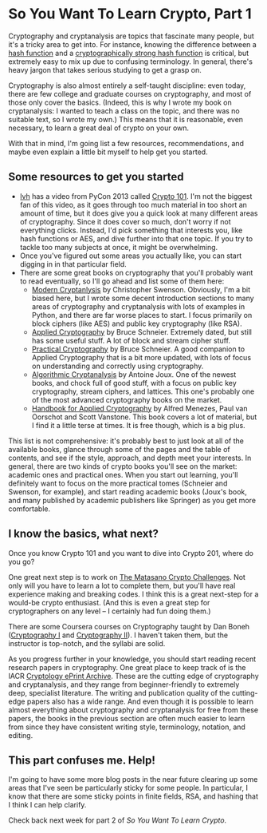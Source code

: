 # So You Want To Learn Crypto, Part 1

Cryptography and cryptanalysis are topics that fascinate many people, but it's a tricky area to get into.
For instance, knowing the difference between a [hash function](http://en.wikipedia.org/wiki/Hash_function) and a [cryptographically strong hash function](http://en.wikipedia.org/wiki/Cryptographic_hash_function) is critical, but extremely easy to mix up due to confusing terminology.
In general, there's heavy jargon that takes serious studying to get a grasp on.

Cryptography is also almost entirely a self-taught discipline: even today, there are few college and graduate courses on cryptography, and most of those only cover the basics. (Indeed, this is why I wrote my book on cryptanalysis: I wanted to teach a class on the topic, and there was no suitable text, so I wrote my own.)
This means that it is reasonable, even necessary, to learn a great deal of crypto on your own.

With that in mind, I'm going list a few resources, recommendations, and maybe even explain a little bit myself to help get you started.


## Some resources to get you started

* [lvh](https://twitter.com/lvh) has a video from PyCon 2013 called [Crypto 101](http://pyvideo.org/video/1778/crypto-101).
I'm not the biggest fan of this video, as it goes through too much material in too short an amount of time, but it does give you a quick look at many different areas of cryptography.
Since it does cover so much, don't worry if not everything clicks.
Instead, I'd pick something that interests you, like hash functions or AES, and dive further into that one topic.
If you try to tackle too many subjects at once, it might be overwhelming.
* Once you've figured out some areas you actually like, you can start digging in in that particular field.
* There are some great books on cryptography that you'll probably want to read eventually, so I'll go ahead and list some of them here:
   * [Modern Cryptanlysis](http://www.amazon.com/gp/product/047013593X/ref=as_li_tl?ie=UTF8&camp=1789&creative=390957&creativeASIN=047013593X&linkCode=as2&tag=mathfigu-20&linkId=T5SNSQXDSP6LHEER) by Christopher Swenson. Obviously, I'm a bit biased here, but I wrote some decent introduction sections to many areas of cryptography and cryptanalysis with lots of examples in Python, and there are far worse places to start. I focus primarily on block ciphers (like AES) and public key cryptography (like RSA).
   * [Applied Cryptography](http://www.amazon.com/gp/product/0471117099/ref=as_li_tl?ie=UTF8&camp=1789&creative=390957&creativeASIN=0471117099&linkCode=as2&tag=mathfigu-20&linkId=CBNLGUN6PZETLFCV) by Bruce Schneier. Extremely dated, but still has some useful stuff. A lot of block and stream cipher stuff.
   * [Practical Cryptography](http://www.amazon.com/gp/product/0471223573/ref=as_li_tl?ie=UTF8&camp=1789&creative=390957&creativeASIN=0471223573&linkCode=as2&tag=mathfigu-20&linkId=6ZT4U6PDRCMS4V3V) by Bruce Schneier. A good companion to Applied Cryptography that is a bit more updated, with lots of focus on understanding and correctly using cryptography.
   * [Algorithmic Cryptanalysis](http://www.amazon.com/gp/product/1420070029/ref=as_li_tl?ie=UTF8&camp=1789&creative=390957&creativeASIN=1420070029&linkCode=as2&tag=mathfigu-20&linkId=CNJQJOUTTRFOKRBH) by Antoine Joux. One of the newest books, and chock full of good stuff, with a focus on public key cryptography, stream ciphers, and lattices. This one's probably one of the most advanced cryptography books on the market.
   * [Handbook for Applied Cryptography](http://cacr.uwaterloo.ca/hac/) by Alfred Menezes, Paul van Oorschot and Scott Vanstone. This book covers a lot of material, but I find it a little terse at times. It is free though, which is a big plus.

This list is not comprehensive: it's probably best to just look at all of the available books, glance through some of the pages and the table of contents, and see if the style, approach, and depth meet your interests. In general, there are two kinds of crypto books you'll see on the market: academic ones and practical ones. When you start out learning, you'll definitely want to focus on the more practical tomes (Schneier and Swenson, for example), and start reading academic books (Joux's book, and many published by academic publishers like Springer) as you get more comfortable.

## I know the basics, what next?

Once you know Crypto 101 and you want to dive into Crypto 201, where do you go?

One great next step is to work on [The Matasano Crypto Challenges](http://cryptopals.com/).
Not only will you have to learn a lot to complete them, but you'll have real experience making and breaking codes.
I think this is a great next-step for a would-be crypto enthusiast.
(And this is even a great step for cryptographers on any level &ndash; I certainly had fun doing them.)

There are some Coursera courses on Cryptography taught by Dan Boneh ([Cryptography I](https://www.coursera.org/course/crypto) and [Cryptography II](https://www.coursera.org/course/crypto2)).
I haven't taken them, but the instructor is top-notch, and the syllabi are solid.

As you progress further in your knowledge, you should start reading recent research papers in cryptography.
One great place to keep track of is the IACR [Cryptology ePrint Archive](http://eprint.iacr.org/).
These are the cutting edge of cryptography and cryptanalysis, and they range from beginner-friendly to extremely deep, specialist literature.
The writing and publication quality of the cutting-edge papers also has a wide range.
And even though it is possible to learn almost everything about cryptography and cryptanalysis for free from these papers, the books in the previous section are often much easier to learn from since they have consistent writing style, terminology, notation, and editing.

## This part confuses me. Help!

I'm going to have some more blog posts in the near future clearing up some areas that I've seen be particularly sticky for some people.
In particular, I know that there are some sticky points in finite fields, RSA, and hashing that I think I can help clarify.

Check back next week for part 2 of *So You Want To Learn Crypto*.
